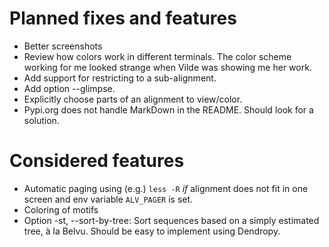 # Planned fixes and features

* Better screenshots
* Review how colors work in different terminals. The color scheme working for me looked strange when Vilde was
  showing me her work.
* Add support for restricting to a sub-alignment.
* Add option --glimpse.
* Explicitly choose parts of an alignment to view/color.
* Pypi.org does not handle MarkDown in the README. Should look for a solution. 

# Considered features

* Automatic paging using (e.g.) `less -R` _if_ alignment does not fit in one screen and env variable `ALV_PAGER` is set.
* Coloring of motifs
* Option -st, --sort-by-tree: Sort sequences based on a simply estimated tree, à la Belvu. Should be easy to implement using Dendropy.
